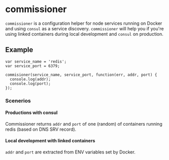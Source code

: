 # commissioner

`commissioner` is a configuration helper for node services running on Docker and using `consul` as a service discovery. `commissioner` will help you if you're using linked containers during local development and `consul` on production.


## Example

```
var service_name = 'redis';
var service_port = 6379;

commisioner(service_name, service_port, function(err, addr, port) {
  console.log(addr);
  console.log(port);
});
```
### Scenerios

#### Productions with consul

Commissioner returns `addr` and `port` of one (random) of containers running redis (based on DNS SRV record).

#### Local development with linked containers

`addr` and `port` are extracted from ENV variables set by Docker.
